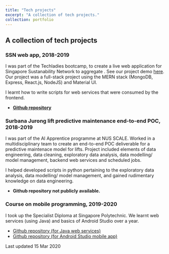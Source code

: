 ```yaml
---
title: "Tech projects"
excerpt: "A collection of tech projects."
collection: portfolio
---
```


## A collection of tech projects

### SSN web app, 2018-2019

I was part of the Techladies bootcamp, to create a live web application for Singapore Sustanability Network to aggregate . See our project demo [here](https://www.facebook.com/ssnsingapore/videos/293450054683330/). Our project was a full-stack project using the MERN stack (MongoDB, Express, React.js, NodeJS) and Material UI.

I learnt how to write scripts for web services that were consumed by the frontend.

- **[Github repository](https://github.com/ssnsingapore/ssn-app)**

### Surbana Jurong lift predictive maintenance end-to-end POC, 2018-2019

I was part of the AI Apprentice programme at NUS SCALE. Worked in a multidisciplinary team to create an end-to-end POC deliverable for a predictive maintenace model for lifts. Project included elements of data engineering, data cleaning, exploratory data analysis, data modelling/ model management, backend web services and scheduled jobs. 

I helped developed scripts in python pertaining to the exploratory data analysis, data modelling/ model management, and gained rudimentary knowledge on data engineering.

- **Github repository not publicly available.**

### Course on mobile programming, 2019-2020

I took up the Specialist Diploma at Singapore Polytechnic. We learnt web services (using Java) and basics of Android Studio over a year.

- [Github repository (for Java web services)](https://github.com/eunices/moneytransfer)
- [Github repository (for Android Studio mobile app)](https://github.com/eunices/moneyxfer-mobi)

Last updated 15 Mar 2020